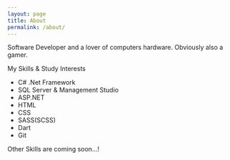 ```yaml
---
layout: page
title: About
permalink: /about/
---
```


Software Developer and a lover of computers hardware. 
Obviously also a gamer.

My Skills & Study Interests
- C# .Net Framework
- SQL Server & Management Studio
- ASP.NET
- HTML
- CSS
- SASS(SCSS)
- Dart
- Git

Other Skills are coming soon...!
